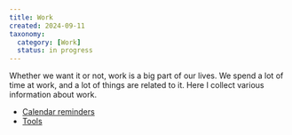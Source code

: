 ```yaml
---
title: Work
created: 2024-09-11
taxonomy:
  category: [Work]
  status: in progress
---
```


Whether we want it or not, work is a big part of our lives. We spend a lot of time at work, and a lot of things are related to it.
Here I collect various information about work.

* [Calendar reminders](calendar-reminders/article.md)
* [Tools](tools/article.md)
